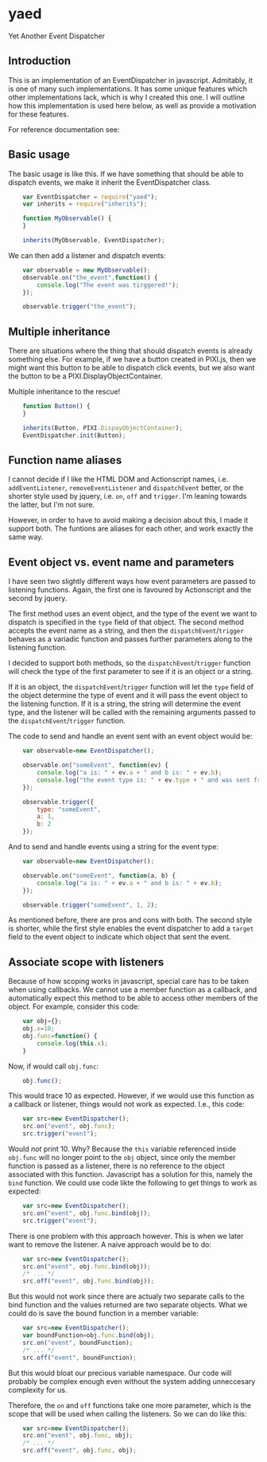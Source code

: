 yaed
====

Yet Another Event Dispatcher

Introduction
------------

This is an implementation of an EventDispatcher in javascript. Admitably, it is one of many such
implementations. It has some unique features which other implementations lack, which is why
I created this one. I will outline how this implementation is used here below, as well as provide
a motivation for these features.

For reference documentation see:

Basic usage
-----------

The basic usage is like this. If we have something that should be able to dispatch events,
we make it inherit the EventDispatcher class.

````javascript
    var EventDispatcher = require("yaed");
    var inherits = require("inherits");

    function MyObservable() {
    }

    inherits(MyObservable, EventDispatcher);
````

We can then add a listener and dispatch events:

````javascript
    var observable = new MyObservable();
    observable.on("the_event",function() {
        console.log("The event was tirggered!");
    });

    observable.trigger("the_event");
````

Multiple inheritance
--------------------

There are situations where the thing that should dispatch events is already something else.
For example, if we have a button created in PIXI.js, then we might want this button to be
able to dispatch click events, but we also want the button to be a PIXI.DisplayObjectContainer.

Multiple inheritance to the rescue!

````javascript
    function Button() {
    }

    inherits(Button, PIXI.DispayObjectContainer);
    EventDispatcher.init(Button);
````

Function name aliases
---------------------

I cannot decide if I like the HTML DOM and Actionscript names, i.e. `addEventListener`, 
`removeEventListener` and `dispatchEvent` better, or the shorter style used by jquery, i.e.
`on`, `off` and `trigger`. I'm leaning towards the latter, but I'm not sure.

However, in order to have to avoid making a decision about this, I made it support both. The 
funtions are aliases for each other, and work exactly the same way.

Event object vs. event name and parameters
------------------------------------------

I have seen two slightly different ways how event parameters are passed to listening functions.
Again, the first one is favoured by Actionscript and the second by jquery.

The first method uses an event object, and the type of the event we want to dispatch is
specified in the `type` field of that object. The second method accepts the event name
as a string, and then the `dispatchEvent`/`trigger` behaves as a variadic function and
passes further parameters along to the listening function.

I decided to support both methods, so the
`dispatchEvent`/`trigger` function will check the type of the first parameter to see if
it is an object or a string.

If it is an object, the `dispatchEvent`/`trigger` function will let the `type` field of
the object determine the type of event and it will pass the event object to the listening
function. If it is a string, the string will determine the event type, and the listener
will be called with the remaining arguments passed to the `dispatchEvent`/`trigger` function.

The code to send and handle an event sent with an event object would be:

````javascript
    var observable=new EventDispatcher();

    observable.on("someEvent", function(ev) {
        console.log("a is: " + ev.a + " and b is: " + ev.b);
        console.log("the event type is: " + ev.type + " and was sent from: " + ev.target);
    });

    observable.trigger({
        type: "someEvent",
        a: 1,
        b: 2
    });
````

And to send and handle events using a string for the event type:

````javascript
    var observable=new EventDispatcher();

    observable.on("someEvent", function(a, b) {
        console.log("a is: " + ev.a + " and b is: " + ev.b);
    });

    observable.trigger("someEvent", 1, 2);
````

As mentioned before, there are pros and cons with both. The second style is shorter, while
the first style enables the event dispatcher to add a `target` field to the event object
to indicate which object that sent the event.

Associate scope with listeners
------------------------------

Because of how scoping works in javascript, special care has to be taken when using callbacks. We cannot
use a member function as a callback, and automatically expect this method to be able to access other
members of the object. For example, consider this code:

````javascript
    var obj={};
    obj.x=10;
    obj.func=function() {
        console.log(this.x);
    }
````

Now, if would call `obj.func`:

````javascript
    obj.func();
````

This would trace 10 as expected. However, if we would use this function as a callback or listener, things
would not work as expected. I.e., this code:

````javascript
    var src=new EventDispatcher();
    src.on("event", obj.func);
    src.trigger("event");
````

Would _not_ print 10. Why? Because the `this` variable referenced inside `obj.func` will no longer
point to the `obj` object, since only the member function is passed as a listener, there is no reference
to the object associated with this function. Javascript has a solution for this, namely the `bind` function.
We could use code likte the following to get things to work as expected:

````javascript
    var src=new EventDispatcher();
    src.on("event", obj.func.bind(obj));
    src.trigger("event");
````

There is one problem with this approach however. This is when we later want to remove the listener. A naive
approach would be to do:

````javascript
    var src=new EventDispatcher();
    src.on("event", obj.func.bind(obj));
    /* ... */
    src.off("event", obj.func.bind(obj));
````

But this would not work since there are actualy two separate calls to the bind function and the values
returned are two separate objects. What we could do is save the bound function in a member variable:

````javascript
    var src=new EventDispatcher();
    var boundFunction=obj.func.bind(obj);
    src.on("event", boundFunction);
    /* ... */
    src.off("event", boundFunction);
````

But this would bloat our precious variable namespace. Our code will probably be complex enough even
without the system adding unneccesary complexity for us.

Therefore, the `on` and `off` functions take one more parameter, which is the scope that will be used
when calling the listeners. So we can do like this:

````javascript
    var src=new EventDispatcher();
    src.on("event", obj.func, obj);
    /* ... */
    src.off("event", obj.func, obj);
````
